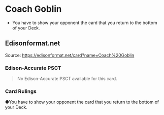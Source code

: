 # Coach Goblin

*   You have to show your opponent the card that you return to the bottom of your Deck.

## Edisonformat.net

Source: https://edisonformat.net/card?name=Coach%20Goblin

### Edison-Accurate PSCT

> No Edison-Accurate PSCT available for this card.

### Card Rulings

●You have to show your opponent the card that you return to the bottom of your Deck.
            